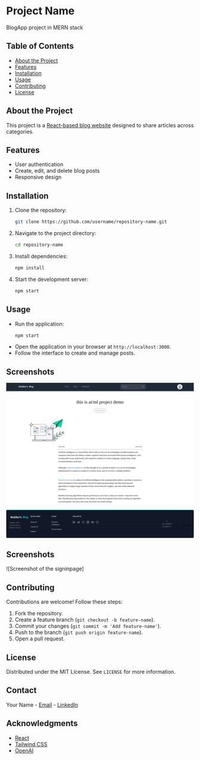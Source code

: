 # Project Name
BlogApp project in MERN stack 

## Table of Contents
- [About the Project](#about-the-project)
- [Features](#features)
- [Installation](#installation)
- [Usage](#usage)
- [Contributing](#contributing)
- [License](#license)


## About the Project
This project is a [React-based blog website](#) designed to share articles across categories.


## Features
- User authentication
- Create, edit, and delete blog posts
- Responsive design


## Installation
1. Clone the repository:
   ```bash
   git clone https://github.com/username/repository-name.git
   ```
2. Navigate to the project directory:
   ```bash
   cd repository-name
   ```
3. Install dependencies:
   ```bash
   npm install
   ```
4. Start the development server:
   ```bash
   npm start
   ```

## Usage
- Run the application:
  ```bash
  npm start
  ```
- Open the application in your browser at `http://localhost:3000`.
- Follow the interface to create and manage posts.


## Screenshots
![Screenshot of the homepage](./screenshots/articleRead.png)

## Screenshots
![Screenshot of the signinpage]

## Contributing
Contributions are welcome! Follow these steps:
1. Fork the repository.
2. Create a feature branch (`git checkout -b feature-name`).
3. Commit your changes (`git commit -m 'Add feature-name'`).
4. Push to the branch (`git push origin feature-name`).
5. Open a pull request.



## License
Distributed under the MIT License. See `LICENSE` for more information.



## Contact
Your Name - [Email](mailto:your-email@example.com) - [LinkedIn](https://linkedin.com/in/your-profile)


## Acknowledgments
- [React](https://reactjs.org/)
- [Tailwind CSS](https://tailwindcss.com/)
- [OpenAI](https://openai.com/)
